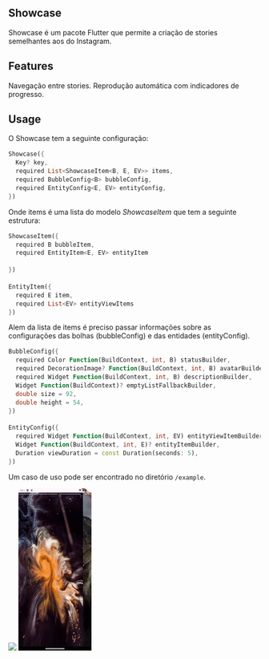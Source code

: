 ## Showcase
Showcase é um pacote Flutter que permite a criação de stories semelhantes aos do Instagram.
## Features
Navegação entre stories.
Reprodução automática com indicadores de progresso.

## Usage
O Showcase tem a seguinte configuração:
```dart  
Showcase({
  Key? key,
  required List<ShowcaseItem<B, E, EV>> items,
  required BubbleConfig<B> bubbleConfig,
  required EntityConfig<E, EV> entityConfig,
})
```

Onde items é uma lista do modelo *ShowcaseItem* que tem a seguinte estrutura: 
```dart  
ShowcaseItem({
  required B bubbleItem, 
  required EntityItem<E, EV> entityItem
    
})

EntityItem({
  required E item, 
  required List<EV> entityViewItems
})
```
Alem da lista de items é preciso passar informações sobre as configurações
das bolhas (bubbleConfig) e das entidades (entityConfig).
```dart  
BubbleConfig({
  required Color Function(BuildContext, int, B) statusBuilder,
  required DecorationImage? Function(BuildContext, int, B) avatarBuilder,
  required Widget Function(BuildContext, int, B) descriptionBuilder,
  Widget Function(BuildContext)? emptyListFallbackBuilder,
  double size = 92,
  double height = 54,
})

EntityConfig({
  required Widget Function(BuildContext, int, EV) entityViewItemBuilder,
  Widget Function(BuildContext, int, E)? entityItemBuilder,
  Duration viewDuration = const Duration(seconds: 5),
})
```
Um caso de uso pode ser encontrado no diretório `/example`.

![](./assets/video.gif)
![](./assets/video3.gif)
